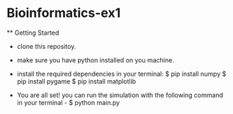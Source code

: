 # Bioinformatics-ex1

** Getting Started
- clone this repositoy.
- make sure you have python installed on you machine.
- install the required dependencies in your terminal:
$ pip install numpy
$ pip install pygame
$ pip install matplotlib

- You are all set! you can run the simulation with the following command in your terminal - 
$ python main.py
